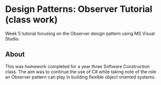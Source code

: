 # Design Patterns: Observer Tutorial (class work)
Week 5 tutorial focusing on the Observer design pattern using MS Visual Studio.

## About
This was homework completed for a year three Software Construction class. 
The aim was to continue the use of C# while taking note of the role an Observer pattern can play in building flexible object oriented systems.

